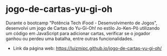 # jogo-de-cartas-yu-gi-oh
 Durante o bootcamp "Potência Tech iFood - Desenvolvimento de Jogos", desenvolvi um jogo de Cartas do Yu-Gi-Oh! no estilo Jo-Ken-Pô utilizando um código em JavaScript para adicionar cartas, verificar se o jogador ganhou ou perdeu uma batalha, entre outras funcionalidades.
 * Link da página web: https://luizmipc.github.io/jogo-de-cartas-yu-gi-oh/

